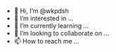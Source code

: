 - 👋 Hi, I’m @wkpdsh
- 👀 I’m interested in ...
- 🌱 I’m currently learning ...
- 💞️ I’m looking to collaborate on ...
- 📫 How to reach me ...

<!---
wkpdsh/wkpdsh is a ✨ special ✨ repository because its `README.md` (this file) appears on your GitHub profile.
You can click the Preview link to take a look at your changes.
--->
